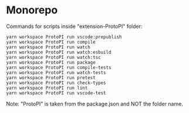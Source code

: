 # Monorepo

Commands for scripts inside "extension-ProtoPI" folder:

```
yarn workspace ProtoPI run vscode:prepublish
yarn workspace ProtoPI run compile  
yarn workspace ProtoPI run watch
yarn workspace ProtoPI run watch:esbuild
yarn workspace ProtoPI run watch:tsc
yarn workspace ProtoPI run package
yarn workspace ProtoPI run compile-tests
yarn workspace ProtoPI run watch-tests
yarn workspace ProtoPI run pretest
yarn workspace ProtoPI run check-types
yarn workspace ProtoPI run lint
yarn workspace ProtoPI run vscode-test
```

Note:  "ProtoPI" is taken from the package.json and NOT the folder name.